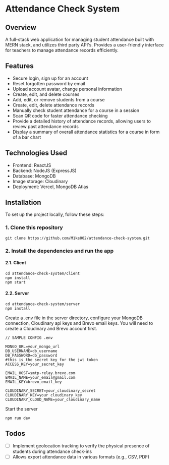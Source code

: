 # Attendance Check System
## Overview
A full-stack web application for managing student attendance built with MERN stack, and utilizes third party API's. Provides a user-friendly interface for teachers to manage attendance records efficiently.

## Features
* Secure login, sign up for an account
* Reset forgotten password by email
* Upload account avatar, change personal information
* Create, edit, and delete courses
* Add, edit, or remove students from a course
* Create, edit, delete attendance records
* Manually check student attendance for a course in a session
* Scan QR code for faster attendance checking
* Provide a detailed history of attendance records, allowing users to review past attendance records
* Display a summary of overall attendance statistics for a course in form of a bar chart 

## Technologies Used
* Frontend: ReactJS
* Backend: NodeJS (ExpressJS)
* Database: MongoDB
* Image storage: Cloudinary
* Deployment: Vercel, MongoDB Atlas

## Installation
To set up the project locally, follow these steps:
### 1. Clone this repository
```
git clone https://github.com/M1ke002/attendance-check-system.git
```
### 2. Install the dependencies and run the app
#### 2.1. Client
```
cd attendance-check-system/client
npm install
npm start
```
#### 2.2. Server
```
cd attendance-check-system/server
npm install
```
Create a .env file in the server directory, configure your MongoDB connection, Cloudinary api keys and Brevo email keys. You will need to create a Cloudinary and Brevo account first.
```
// SAMPLE CONFIG .env

MONGO_URL=your_mongo_url
DB_USERNAME=db_username
DB_PASSWORD=db_password
#this is the secret key for the jwt token
ACCESS_KEY=your_secret_key

EMAIL_HOST=smtp-relay.brevo.com
EMAIL_NAME=your_email@gmail.com
EMAIL_KEY=brevo_email_key

CLOUDINARY_SECRET=your_cloudinary_secret
CLOUDINARY_KEY=your_cloudinary_key
CLOUDINARY_CLOUD_NAME=your_cloudinary_name
```
Start the server
```
npm run dev
```
## Todos
- [ ] Implement geolocation tracking to verify the physical presence of students during attendance check-ins
- [ ] Allows export attendance data in various formats (e.g., CSV, PDF)
